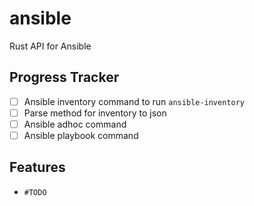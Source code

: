 # ansible
Rust API for Ansible

## Progress Tracker
- [ ] Ansible inventory command to run `ansible-inventory`
- [ ] Parse method for inventory to json
- [ ] Ansible adhoc command
- [ ] Ansible playbook command

## Features
- `#TODO`